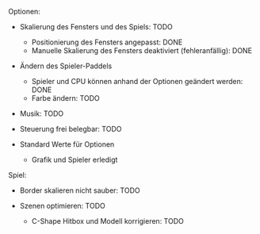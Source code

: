 Optionen:

- Skalierung des Fensters und des Spiels: TODO
	- Positionierung des Fensters angepasst: DONE
	- Manuelle Skalierung des Fensters deaktiviert (fehleranfällig): DONE

- Ändern des Spieler-Paddels
	- Spieler und CPU können anhand der Optionen geändert werden: DONE
	- Farbe ändern: TODO

- Musik: TODO

- Steuerung frei belegbar: TODO

- Standard Werte für Optionen
	- Grafik und Spieler erledigt



Spiel:

- Border skalieren nicht sauber: TODO

- Szenen optimieren: TODO
	- C-Shape Hitbox und Modell korrigieren: TODO



